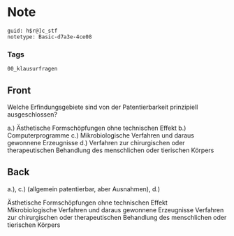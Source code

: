 # Note
```
guid: h$r@]c_stf
notetype: Basic-d7a3e-4ce08
```

### Tags
```
00_klausurfragen
```

## Front
Welche Erfindungsgebiete sind von der Patentierbarkeit prinzipiell
ausgeschlossen?
<div>
  a.) Ästhetische Formschöpfungen ohne technischen Effekt b.)
  Computerprogramme c.) Mikrobiologische Verfahren und daraus
  gewonnene Erzeugnisse d.) Verfahren zur chirurgischen oder
  therapeutischen Behandlung des menschlichen oder tierischen
  Körpers
</div>

## Back
a.), c.) (allgemein patentierbar, aber Ausnahmen), d.)
<div>
  Ästhetische Formschöpfungen ohne technischen Effekt
</div>
<div>
  Mikrobiologische Verfahren und daraus gewonnene Erzeugnisse
  Verfahren zur chirurgischen oder therapeutischen Behandlung des
  menschlichen oder tierischen Körpers
</div>
